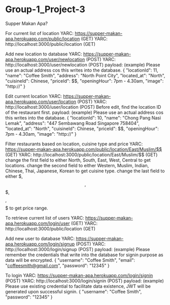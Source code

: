 # Group-1_Project-3
Supper Makan Apa?



For current list of location
YARC:  https://supper-makan-apa.herokuapp.com/public/location  (GET)
YARC:  http://localhost:3000/public/location (GET)



Add new location to database
YARC:  https://supper-makan-apa.herokuapp.com/user/newlocation (POST)
YARC:  http://localhost:3000/user/newlocation  (POST)
payload: (example) Please use an actual address cos this writes into the database.
  {
    "locationId": 11,
    "name": "Coffee Smith",
    "address": "North Point City",
    "located_at": "North",
    "cuisineId": Chinese,
    "priceId": $$,
    "openingHour": 7pm - 4.30am,
    "image": "http://<hyperlink>"
  }


Edit current location
YARC:  https://supper-makan-apa.herokuapp.com/user/location (POST) 
YARC:  http://localhost:3000/user/location (POST)
Before edit, find the location ID of the restaurant first.
payload: (example) Please use an actual address cos this writes into the database.
  {
    "locationId": 10,
    "name": "Chong Pang Nasi Lemak",
    "address": "447 Sembawang Road Singapore 758404",
    "located_at": "North",
    "cuisineId": Chinese,
    "priceId": $$,
    "openingHour": 7pm - 4.30am,
    "image": "http://<hyperlink>"
  }



Filter restaurants based on location, cuisine type and price
YARC: https://supper-makan-apa.herokuapp.com/public/location/East/Muslim/$$  (GET) 
YARC: http://localhost:3000/public/location/East/Muslim/$$ (GET)
change the first field to either North, South, East, West, Central to get locations.
change the second field to either Western, Muslim, Indian, Chinese, Thai, Japanese, Korean to get cuisine type.
change the last field to either $, $$, $$$, $$$$, $$$$$ to get price range.



To retrieve current list of users
YARC:  https://supper-makan-apa.herokuapp.com/login/user  (GET)
YARC:  http://localhost:3000/public/location (GET)


Add new user to database
YARC:  https://supper-makan-apa.herokuapp.com/login/signup (POST)
YARC:  http://localhost:3000/login/signup  (POST)
payload: (example) Please remember the credentials that write into the database for signin purpose as data will be encrypted.
  {
    "username": "Coffee Smith",
    "email": "coffeesmith@gmail.com",
    "password": "12345"
  }


To login 
YARC:  https://supper-makan-apa.herokuapp.com/login/signin (POST)
YARC:  http://localhost:3000/login/signin  (POST)
payload: (example) Please use existing credential to facilitate data existence, JWT will be generated upon successful signin.
  {
    "username": "Coffee Smith",
    "password": "12345"
  }